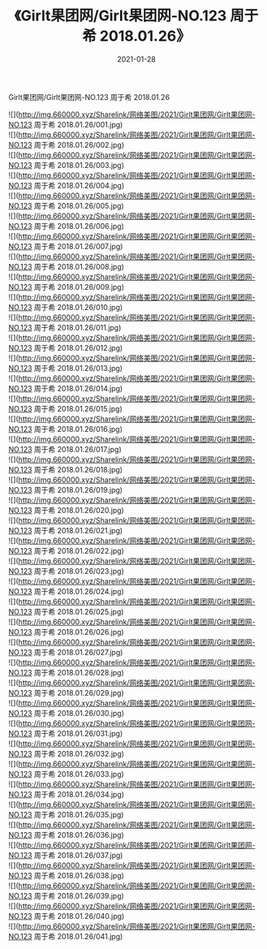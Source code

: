 ﻿---
layout: post
title:  《Girlt果团网/Girlt果团网-NO.123 周于希 2018.01.26》
date:   2021-01-28
img: http://img.660000.xyz/Sharelink/网络美图/2021/Girlt果团网/Girlt果团网-NO.123 周于希 2018.01.26/000.jpg
categories: [美女, 清纯, 唯美]
---

Girlt果团网/Girlt果团网-NO.123 周于希 2018.01.26

 ![](http://img.660000.xyz/Sharelink/网络美图/2021/Girlt果团网/Girlt果团网-NO.123 周于希 2018.01.26/001.jpg) <br>![](http://img.660000.xyz/Sharelink/网络美图/2021/Girlt果团网/Girlt果团网-NO.123 周于希 2018.01.26/002.jpg) <br>![](http://img.660000.xyz/Sharelink/网络美图/2021/Girlt果团网/Girlt果团网-NO.123 周于希 2018.01.26/003.jpg) <br>![](http://img.660000.xyz/Sharelink/网络美图/2021/Girlt果团网/Girlt果团网-NO.123 周于希 2018.01.26/004.jpg) <br>![](http://img.660000.xyz/Sharelink/网络美图/2021/Girlt果团网/Girlt果团网-NO.123 周于希 2018.01.26/005.jpg) <br>![](http://img.660000.xyz/Sharelink/网络美图/2021/Girlt果团网/Girlt果团网-NO.123 周于希 2018.01.26/006.jpg) <br>![](http://img.660000.xyz/Sharelink/网络美图/2021/Girlt果团网/Girlt果团网-NO.123 周于希 2018.01.26/007.jpg) <br>![](http://img.660000.xyz/Sharelink/网络美图/2021/Girlt果团网/Girlt果团网-NO.123 周于希 2018.01.26/008.jpg) <br>![](http://img.660000.xyz/Sharelink/网络美图/2021/Girlt果团网/Girlt果团网-NO.123 周于希 2018.01.26/009.jpg) <br>![](http://img.660000.xyz/Sharelink/网络美图/2021/Girlt果团网/Girlt果团网-NO.123 周于希 2018.01.26/010.jpg) <br>![](http://img.660000.xyz/Sharelink/网络美图/2021/Girlt果团网/Girlt果团网-NO.123 周于希 2018.01.26/011.jpg) <br>![](http://img.660000.xyz/Sharelink/网络美图/2021/Girlt果团网/Girlt果团网-NO.123 周于希 2018.01.26/012.jpg) <br>![](http://img.660000.xyz/Sharelink/网络美图/2021/Girlt果团网/Girlt果团网-NO.123 周于希 2018.01.26/013.jpg) <br>![](http://img.660000.xyz/Sharelink/网络美图/2021/Girlt果团网/Girlt果团网-NO.123 周于希 2018.01.26/014.jpg) <br>![](http://img.660000.xyz/Sharelink/网络美图/2021/Girlt果团网/Girlt果团网-NO.123 周于希 2018.01.26/015.jpg) <br>![](http://img.660000.xyz/Sharelink/网络美图/2021/Girlt果团网/Girlt果团网-NO.123 周于希 2018.01.26/016.jpg) <br>![](http://img.660000.xyz/Sharelink/网络美图/2021/Girlt果团网/Girlt果团网-NO.123 周于希 2018.01.26/017.jpg) <br>![](http://img.660000.xyz/Sharelink/网络美图/2021/Girlt果团网/Girlt果团网-NO.123 周于希 2018.01.26/018.jpg) <br>![](http://img.660000.xyz/Sharelink/网络美图/2021/Girlt果团网/Girlt果团网-NO.123 周于希 2018.01.26/019.jpg) <br>![](http://img.660000.xyz/Sharelink/网络美图/2021/Girlt果团网/Girlt果团网-NO.123 周于希 2018.01.26/020.jpg) <br>![](http://img.660000.xyz/Sharelink/网络美图/2021/Girlt果团网/Girlt果团网-NO.123 周于希 2018.01.26/021.jpg) <br>![](http://img.660000.xyz/Sharelink/网络美图/2021/Girlt果团网/Girlt果团网-NO.123 周于希 2018.01.26/022.jpg) <br>![](http://img.660000.xyz/Sharelink/网络美图/2021/Girlt果团网/Girlt果团网-NO.123 周于希 2018.01.26/023.jpg) <br>![](http://img.660000.xyz/Sharelink/网络美图/2021/Girlt果团网/Girlt果团网-NO.123 周于希 2018.01.26/024.jpg) <br>![](http://img.660000.xyz/Sharelink/网络美图/2021/Girlt果团网/Girlt果团网-NO.123 周于希 2018.01.26/025.jpg) <br>![](http://img.660000.xyz/Sharelink/网络美图/2021/Girlt果团网/Girlt果团网-NO.123 周于希 2018.01.26/026.jpg) <br>![](http://img.660000.xyz/Sharelink/网络美图/2021/Girlt果团网/Girlt果团网-NO.123 周于希 2018.01.26/027.jpg) <br>![](http://img.660000.xyz/Sharelink/网络美图/2021/Girlt果团网/Girlt果团网-NO.123 周于希 2018.01.26/028.jpg) <br>![](http://img.660000.xyz/Sharelink/网络美图/2021/Girlt果团网/Girlt果团网-NO.123 周于希 2018.01.26/029.jpg) <br>![](http://img.660000.xyz/Sharelink/网络美图/2021/Girlt果团网/Girlt果团网-NO.123 周于希 2018.01.26/030.jpg) <br>![](http://img.660000.xyz/Sharelink/网络美图/2021/Girlt果团网/Girlt果团网-NO.123 周于希 2018.01.26/031.jpg) <br>![](http://img.660000.xyz/Sharelink/网络美图/2021/Girlt果团网/Girlt果团网-NO.123 周于希 2018.01.26/032.jpg) <br>![](http://img.660000.xyz/Sharelink/网络美图/2021/Girlt果团网/Girlt果团网-NO.123 周于希 2018.01.26/033.jpg) <br>![](http://img.660000.xyz/Sharelink/网络美图/2021/Girlt果团网/Girlt果团网-NO.123 周于希 2018.01.26/034.jpg) <br>![](http://img.660000.xyz/Sharelink/网络美图/2021/Girlt果团网/Girlt果团网-NO.123 周于希 2018.01.26/035.jpg) <br>![](http://img.660000.xyz/Sharelink/网络美图/2021/Girlt果团网/Girlt果团网-NO.123 周于希 2018.01.26/036.jpg) <br>![](http://img.660000.xyz/Sharelink/网络美图/2021/Girlt果团网/Girlt果团网-NO.123 周于希 2018.01.26/037.jpg) <br>![](http://img.660000.xyz/Sharelink/网络美图/2021/Girlt果团网/Girlt果团网-NO.123 周于希 2018.01.26/038.jpg) <br>![](http://img.660000.xyz/Sharelink/网络美图/2021/Girlt果团网/Girlt果团网-NO.123 周于希 2018.01.26/039.jpg) <br>![](http://img.660000.xyz/Sharelink/网络美图/2021/Girlt果团网/Girlt果团网-NO.123 周于希 2018.01.26/040.jpg) <br>![](http://img.660000.xyz/Sharelink/网络美图/2021/Girlt果团网/Girlt果团网-NO.123 周于希 2018.01.26/041.jpg) <br>